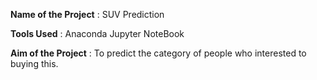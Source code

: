 **Name of the Project** : SUV Prediction

**Tools Used** : Anaconda Jupyter NoteBook

**Aim of the Project** : To predict the category of people who interested to buying this.
